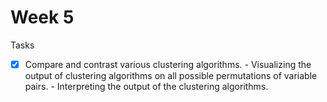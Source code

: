 # Week 5

Tasks
- [X] Compare and contrast various clustering algorithms.
      - Visualizing the output of clustering algorithms on all possible permutations of variable pairs.
      - Interpreting the output of the clustering algorithms.
      


